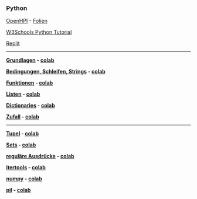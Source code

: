### Python


[OpenHPI](https://open.hpi.de/courses/pythonjunior-schule2022) - [Folien](./openHpi/inhalte.md)

[W3Schools Python Tutorial](https://www.w3schools.com/python/default.asp)

[Replit](https://replit.com/)

***

__[Grundlagen](https://nbviewer.org/github/ktheu/InfoKurs/blob/gh-pages/Python/grundlagen.ipynb) -  [colab](https://colab.research.google.com/github/ktheu/InfoKurs/blob/master/Python/grundlagen.ipynb)__


__[Bedingungen, Schleifen, Strings](https://nbviewer.org/github/ktheu/InfoKurs/blob/gh-pages/Python/bedingungen.ipynb) -  [colab](https://colab.research.google.com/github/ktheu/InfoKurs/blob/master/Python/bedingungen.ipynb)__


__[Funktionen](https://nbviewer.org/github/ktheu/InfoKurs/blob/gh-pages/Python/funktionen.ipynb) -  [colab](https://colab.research.google.com/github/ktheu/InfoKurs/blob/master/Python/funktionen.ipynb)__


__[Listen](https://nbviewer.org/github/ktheu/InfoKurs/blob/gh-pages/Python/listen.ipynb) -  [colab](https://colab.research.google.com/github/ktheu/InfoKurs/blob/master/Python/listen.ipynb)__


__[Dictionaries](https://nbviewer.org/github/ktheu/InfoKurs/blob/gh-pages/Python/dicts.ipynb) -  [colab](https://colab.research.google.com/github/ktheu/InfoKurs/blob/master/Python/dicts.ipynb)__

__[Zufall](https://nbviewer.org/github/ktheu/InfoKurs/blob/gh-pages/Python/random.ipynb) -  [colab](https://colab.research.google.com/github/ktheu/InfoKurs/blob/master/Python/random.ipynb)__

----

__[Tupel](https://nbviewer.org/github/ktheu/InfoKurs/blob/gh-pages/Python/tupel.ipynb) -  [colab](https://colab.research.google.com/github/ktheu/InfoKurs/blob/master/Python/tupel.ipynb)__


__[Sets](https://nbviewer.org/github/ktheu/InfoKurs/blob/gh-pages/Python/sets.ipynb) -  [colab](https://colab.research.google.com/github/ktheu/InfoKurs/blob/master/Python/sets.ipynb)__

__[reguläre Ausdrücke](https://nbviewer.org/github/ktheu/InfoKurs/blob/gh-pages/Python/regulaereAusdruecke.ipynb) -  [colab](https://colab.research.google.com/github/ktheu/InfoKurs/blob/master/Python/regulaereAusdruecke.ipynb)__

__[itertools](https://nbviewer.org/github/ktheu/InfoKurs/blob/gh-pages/Python/itertools.ipynb) -  [colab](https://colab.research.google.com/github/ktheu/InfoKurs/blob/master/Python/itertools.ipynb)__


__[numpy](https://nbviewer.org/github/ktheu/InfoKurs/blob/gh-pages/Python/numpy.ipynb) -  [colab](https://colab.research.google.com/github/ktheu/InfoKurs/blob/master/Python/numpy.ipynb)__

__[pil](https://nbviewer.org/github/ktheu/InfoKurs/blob/gh-pages/Python/pil.ipynb) -  [colab](https://colab.research.google.com/github/ktheu/InfoKurs/blob/master/Python/pil.ipynb)__




















